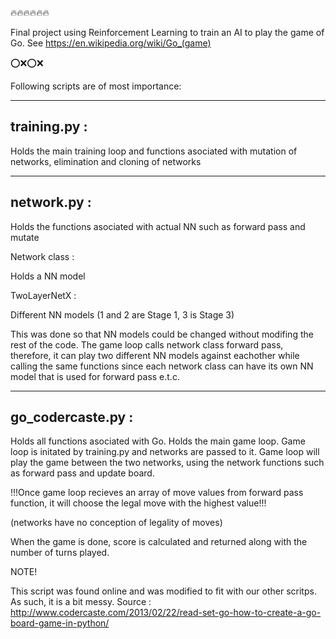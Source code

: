 :fire::fire::fire::fire::fire::fire:

Final project using Reinforcement Learning to train an AI to play the game of Go.
See https://en.wikipedia.org/wiki/Go_(game)


:o::x::o::x:

Following scripts are of most importance:
____________________________________________________________________________________________
training.py : 
------------------

Holds the main training loop and functions asociated with mutation of networks, elimination and cloning of networks
____________________________________________________________________________________________
network.py : 
------------------

Holds the functions asociated with actual NN such as forward pass and mutate

Network class : 

Holds a NN model

TwoLayerNetX :

Different NN models (1 and 2 are Stage 1, 3 is Stage 3)

This was done so that NN models could be changed without modifing the rest of the code.
The game loop calls network class forward pass, therefore, it can play two different NN models against eachother
while calling the same functions since each network class can have its own NN model that is used for forward pass e.t.c.

____________________________________________________________________________________________
go_codercaste.py :
------------------

Holds all functions asociated with Go. Holds the main game loop. Game loop is initated by training.py and networks are passed to it.
Game loop will play the game between the two networks, using the network functions such as forward pass and update board.

!!!Once game loop recieves an array of move values
from forward pass function, it will choose the legal move with the highest value!!! 

(networks have no conception of legality of moves)

When the game is done,
score is calculated and returned along with the number of turns played.

NOTE!

This script was found online and was modified to fit with our other scritps.
As such, it is a bit messy. 
Source : http://www.codercaste.com/2013/02/22/read-set-go-how-to-create-a-go-board-game-in-python/


